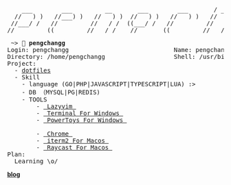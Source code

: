 <pre>
    ___        ___         __       ___        ___       / __        ___         __       ___
  //   ) )   //___) )   //   ) )  //   ) )   //   ) )   //   ) )   //   ) )   //   ) )  //   ) )
 //___/ /   //         //   / /  ((___/ /   //         //   / /   //   / /   //   / /  ((___/ /
//         ((____     //   / /    //__     ((____     //   / /   ((___( (   //   / /    //__
</pre>


<pre>
 ~> <strong>🤌 pengchangg</strong>
Login: pengchangg                             Name: pengchangg
Directory: /home/pengchangg                   Shell: /usr/bin/zsh
Project:
  - <a href="https://github.com/pengchangg/dotfiles">dotfiles</a>
  - Skill 
    - language (GO|PHP|JAVASCRIPT|TYPESCRIPT|LUA) :>
    - DB （MYSQL|PG|REDIS)
    - TOOLS 
        - <a href="https://www.lazyvim.org/"> Lazyvim </a>
        - <a href="https://learn.microsoft.com/zh-cn/windows/terminal/install"> Terminal For Windows </a>
        - <a href="https://https://github.com/microsoft/PowerToys"> PowerToys For Windows </a>
    
        - <a href="https://www.google.com/chrome"> Chrome </a>
        - <a href="https://iterm2.com/"> iterm2 For Macos </a>
        - <a href="https://www.raycast.com/"> Raycast For Macos </a>
Plan:
  Learning \o/
</pre>

[**blog**](https://moxao.cn/)
